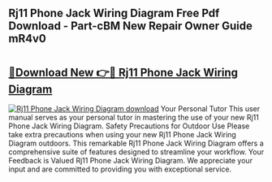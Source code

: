 ## Rj11 Phone Jack Wiring Diagram Free Pdf Download - Part-cBM New Repair Owner Guide mR4v0

# <h2><a href="http://dfmf6b.blite.top/?on=Rj11+Phone+Jack+Wiring+Diagram">🔗Download New 👉🔴 Rj11 Phone Jack Wiring Diagram</a></h2>

[![Rj11 Phone Jack Wiring Diagram download](https://i.imgur.com/lujVjoI.png)](http://dfmf6b.blite.top/?on=Rj11+Phone+Jack+Wiring+Diagram)
Your Personal Tutor This user manual serves as your personal tutor in mastering the use of your new Rj11 Phone Jack Wiring Diagram. Safety Precautions for Outdoor Use Please take extra precautions when using your new Rj11 Phone Jack Wiring Diagram outdoors. This remarkable Rj11 Phone Jack Wiring Diagram offers a comprehensive suite of features designed to streamline your workflow. Your Feedback is Valued Rj11 Phone Jack Wiring Diagram. We appreciate your input and are committed to providing you with exceptional service.
